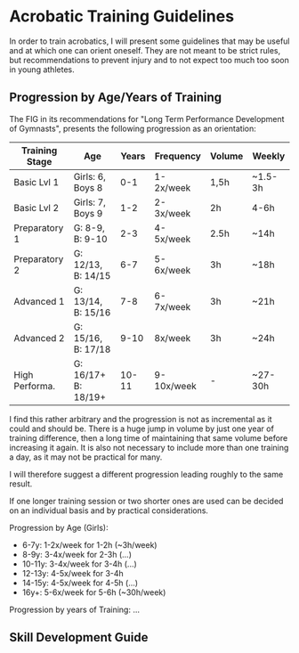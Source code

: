 # Acrobatic Training Guidelines

In order to train acrobatics, I will present some guidelines that may be useful and at which one can orient oneself. They are not meant to be strict rules, but recommendations to prevent injury and to not expect too much too soon in young athletes. 


## Progression by Age/Years of Training

The FIG in its recommendations for "Long Term Performance Development of Gymnasts", presents the following progression as an orientation:

| Training Stage | Age                | Years | Frequency | Volume | Weekly  |
| -------------- | ------------------ | ----- | --------- | ------ | ------- |
| Basic Lvl 1    | Girls: 6, Boys 8   | 0-1   | 1-2x/week | 1,5h   | ~1.5-3h |
| Basic Lvl 2    | Girls: 7, Boys 9   | 1-2   | 2-3x/week | 2h     | 4-6h    |
| Preparatory 1  | G: 8-9, B: 9-10    | 2-3   | 4-5x/week | 2.5h   | ~14h    |
| Preparatory 2  | G: 12/13, B: 14/15 | 6-7   | 5-6x/week | 3h     | ~18h    |
| Advanced 1     | G: 13/14, B: 15/16 | 7-8   | 6-7x/week | 3h     | ~21h    |
| Advanced 2     | G: 15/16, B: 17/18 | 9-10  | 8x/week   | 3h     | ~24h    |
| High Performa. | G: 16/17+ B: 18/19+| 10-11 | 9-10x/week | -     | ~27-30h |

I find this rather arbitrary and the progression is not as incremental as it could and should be. There is a huge jump in volume by just one year of training difference, then a long time of maintaining that same volume before increasing it again. It is also not necessary to include more than one training a day, as it may not be practical for many. 

I will therefore suggest a different progression leading roughly to the same result. 

If one longer training session or two shorter ones are used can be decided on an individual basis and by practical considerations. 

Progression by Age (Girls): 
* 6-7y: 1-2x/week for 1-2h (~3h/week)
* 8-9y: 3-4x/week for 2-3h (...)
* 10-11y: 3-4x/week for 3-4h (...)
* 12-13y: 4-5x/week for 3-4h
* 14-15y: 4-5x/week for 4-5h (...)
* 16y+: 5-6x/week for 5-6h (~30h/week)


Progression by years of Training:
...



## Skill Development Guide
